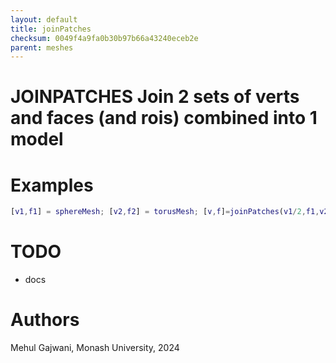 ```yaml
---
layout: default
title: joinPatches
checksum: 0049f4a9fa0b30b97b66a43240eceb2e
parent: meshes
---
```



 
# JOINPATCHES Join 2 sets of verts and faces (and rois) combined into 1 model
 
# Examples
```matlab
[v1,f1] = sphereMesh; [v2,f2] = torusMesh; [v,f]=joinPatches(v1/2,f1,v2,f2); figure; patch('Vertices',v,'Faces',f);
```
 
# TODO
-  docs 
 
# Authors

Mehul Gajwani, Monash University, 2024

